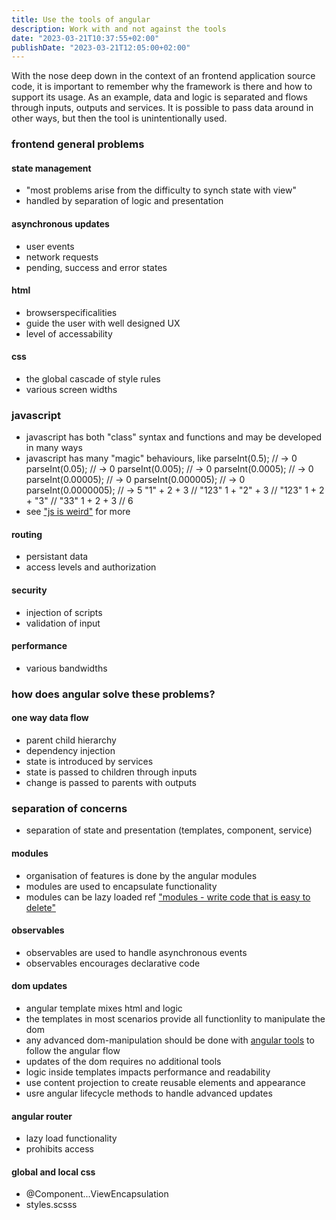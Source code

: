 ```yaml
---
title: Use the tools of angular
description: Work with and not against the tools
date: "2023-03-21T10:37:55+02:00"
publishDate: "2023-03-21T12:05:00+02:00"
---
```

With the nose deep down in the context of an frontend application source code, it is important to remember why the framework is there and how to support its usage.
As an example, data and logic is separated and flows through inputs, outputs and services. It is possible to pass data around in other ways, but then the tool is unintentionally used.

### frontend general problems  
#### state management
- "most problems arise from the difficulty to synch state with view"
- handled by separation of logic and presentation
#### asynchronous updates
- user events
- network requests
- pending, success and error states
#### html
- browserspecificalities
- guide the user with well designed UX
- level of accessability
#### css
- the global cascade of style rules
- various screen widths
### javascript
- javascript has both "class" syntax and functions and may be developed in many ways
- javascript has many "magic" behaviours, like 
parseInt(0.5); // -> 0
parseInt(0.05); // -> 0
parseInt(0.005); // -> 0
parseInt(0.0005); // -> 0
parseInt(0.00005); // -> 0
parseInt(0.000005); // -> 0
parseInt(0.0000005); // -> 5
"1" + 2 + 3 // "123"
1 + "2" + 3 // "123"
1 + 2 + "3" // "33"
1 + 2 + 3 // 6
- see ["js is weird"](https://jsisweird.com/) for more
#### routing
- persistant data
- access levels and authorization
#### security
- injection of scripts
- validation of input
#### performance
- various bandwidths
  
### how does angular solve these problems?
#### one way data flow 
- parent child hierarchy
- dependency injection
- state is introduced by services
- state is passed to children through inputs 
- change is passed to parents with outputs
### separation of concerns
- separation of state and presentation (templates, component, service)
#### modules
- organisation of features is done by the angular modules
- modules are used to encapsulate functionality
- modules can be lazy loaded
ref ["modules - write code that is easy to delete"](https://eloquentjavascript.net/10_modules.html)
#### observables
- observables are used to handle asynchronous events
- observables encourages declarative code
#### dom updates
- angular template mixes html and logic
- the templates in most scenarios provide all functionlity to manipulate the dom
- any advanced dom-manipulation should be done with [angular tools](https://angular.io/api/core/Renderer2) to follow the angular flow 
- updates of the dom requires no additional tools
- logic inside templates impacts performance and readability
- use content projection to create reusable elements and appearance
- usre angular lifecycle methods to handle advanced updates
#### angular router
- lazy load functionality
- prohibits access
#### global and local css
- @Component...ViewEncapsulation
- styles.scsss

